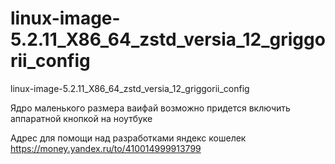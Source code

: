 # linux-image-5.2.11_X86_64_zstd_versia_12_griggorii_config
linux-image-5.2.11_X86_64_zstd_versia_12_griggorii_config

Ядро маленького размера ваифай возможно придется включить аппаратной кнопкой на ноутбуке

Адрес для помощи над разработками яндекс кошелек https://money.yandex.ru/to/410014999913799
